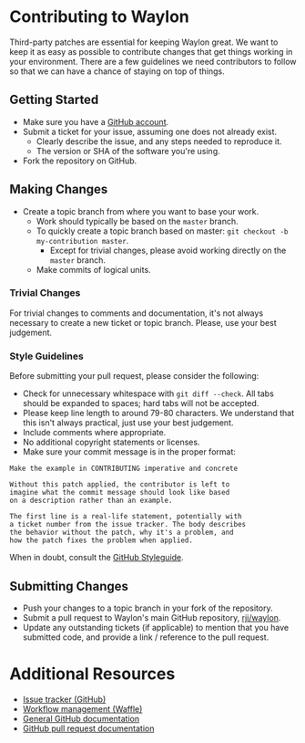 # Contributing to Waylon
Third-party patches are essential for keeping Waylon great. We want to keep it
as easy as possible to contribute changes that get things working in your
environment. There are a few guidelines we need contributors to follow so that
we can have a chance of staying on top of things.

## Getting Started
* Make sure you have a [GitHub account](https://github.com/join).
* Submit a ticket for your issue, assuming one does not already exist.
  * Clearly describe the issue, and any steps needed to reproduce it.
  * The version or SHA of the software you're using.
* Fork the repository on GitHub.

## Making Changes
* Create a topic branch from where you want to base your work.
  * Work should typically be based on the `master` branch.
  * To quickly create a topic branch based on master:
  `git checkout -b my-contribution master`.
    * Except for trivial changes, please avoid working directly on the `master`
    branch.
  * Make commits of logical units.

### Trivial Changes
For trivial changes to comments and documentation, it's not always necessary to
create a new ticket or topic branch. Please, use your best judgement.

### Style Guidelines
Before submitting your pull request, please consider the following:
  * Check for unnecessary whitespace with `git diff --check`. All tabs should
  be expanded to spaces; hard tabs will not be accepted.
  * Please keep line length to around 79-80 characters. We understand that
  this isn't always practical, just use your best judgement.
  * Include comments where appropriate.
  * No additional copyright statements or licenses.
  * Make sure your commit message is in the proper format:

  ```
  Make the example in CONTRIBUTING imperative and concrete

  Without this patch applied, the contributor is left to
  imagine what the commit message should look like based
  on a description rather than an example.

  The first line is a real-life statement, potentially with
  a ticket number from the issue tracker. The body describes
  the behavior without the patch, why it's a problem, and
  how the patch fixes the problem when applied.
  ```

When in doubt, consult the [GitHub Styleguide](https://github.com/styleguide).

## Submitting Changes
* Push your changes to a topic branch in your fork of the repository.
* Submit a pull request to Waylon's main GitHub repository,
[rji/waylon](https://github.com/rji/waylon).
* Update any outstanding tickets (if applicable) to mention that you have
submitted code, and provide a link / reference to the pull request.

# Additional Resources
* [Issue tracker (GitHub)](https://github.com/rji/waylon/issues)
* [Workflow management (Waffle)](https://waffle.io/rji/waylon)
* [General GitHub documentation](https://help.github.com)
* [GitHub pull request documentation](https://help.github.com/articles/using-pull-requests)

